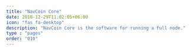 ```yaml
---
title: "NavCoin Core"
date: 2018-12-29T11:02:05+06:00
icon: "fas fa-desktop"
description: "NavCoin Core is the software for running a full node."
type : "pages"
order: "010"
---
```


